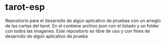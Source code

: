# tarot-esp
Repositorio para el desarrollo de algún aplicativo de pruebas con un arreglo de las cartas del tarot. En el contiene archivo json con el listado y un folder con todos las imagenes. Este repositorio es libre de uso y con fines de desarrollo de algún aplicativo de prueba
